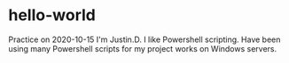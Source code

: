 # hello-world
Practice on 2020-10-15
I'm Justin.D. I like Powershell scripting. Have been using many Powershell scripts for my project works on Windows servers.
